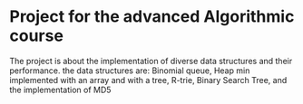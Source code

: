 # Project for the advanced Algorithmic course

The project is about the implementation of diverse data structures and their performance.
the data structures are: Binomial queue, Heap min implemented with an array and with a tree, R-trie, Binary Search Tree, and the implementation of MD5

